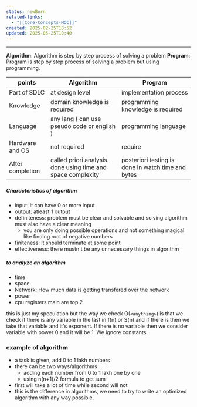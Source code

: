 ```yaml
---
status: newBorn
related-links:
  - "[[Core-Concepts-MOC]]"
created: 2025-02-25T18:52
updated: 2025-05-25T10:40
---
```

---


**Algorithm**: Algorithm is step by step process of solving a problem
**Program**: Program is step by step process of solving a problem but using programming.

| points           | **Algorithm**                                                | **Program**                                        |
| ---------------- | ------------------------------------------------------------ | -------------------------------------------------- |
| Part of SDLC     | at design level                                              | implementation process                             |
| Knowledge        | domain knowledge is required                                 | programming knowledge is required                  |
| Language         | any lang ( can use pseudo code or english )                  | programming language                               |
| Hardware and OS  | not required                                                 | require                                            |
| After completion | called priori analysis. done using time and space complexity | posteriori testing is done in watch time and bytes |

##### Characteristics of algorithm
- input: it can have 0 or more input
- output: atleast 1 output
- definiteness: problem must be clear and solvable and solving algorithm must also have a clear meaning
	- you are only doing possible operations and not something magical like finding root of negative numbers
- finiteness: it should terminate at some point
- effectiveness: there mustn't be any unnecessary things in algorithm 

##### to analyze an algorithm
- time
- space
- Network: How much data is getting transfered over the network
- power
- cpu registers
main are top 2


this is just my speculation but the way we check O(`<anything>`) is that we check if there is any variable in the last in f(n) or S(n) and if there is then we take that variable and it's exponent. If there is no variable then we consider variable with power 0 and it will be 1. We ignore constants


### example of algorithm

- a task is given, add 0 to 1 lakh numbers
- there can be two ways/algorithms
	- adding each number from 0 to 1 lakh one by one
	- using n(n+1)/2 formula to get sum
- first will take a lot of time while second will not
- this is the difference in algorithms, we need to try to write an optimized algorithm with any way possible.



